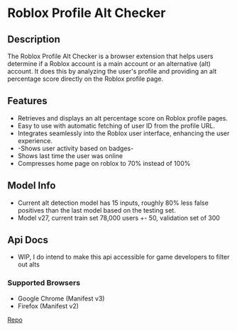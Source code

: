 # Roblox Profile Alt Checker

## Description
The Roblox Profile Alt Checker is a browser extension that helps users determine if a Roblox account is a main account or an alternative (alt) account. It does this by analyzing the user's profile and providing an alt percentage score directly on the Roblox profile page.

## Features
- Retrieves and displays an alt percentage score on Roblox profile pages.
- Easy to use with automatic fetching of user ID from the profile URL.
- Integrates seamlessly into the Roblox user interface, enhancing the user experience.
- -Shows user activity based on badges-
- Shows last time the user was online
- Compresses home page on roblox to 70% instead of 100%

## Model Info
- Current alt detection model has 15 inputs, roughly 80% less false positives than the last model based on the testing set.
- Model v27, current train set 78,000 users +- 50, validation set of 300

## Api Docs
- WIP, I do intend to make this api accessible for game developers to filter out alts

### Supported Browsers
- Google Chrome (Manifest v3)
- Firefox (Manifest v2)

[Repo](https://github.com/FiddllePat/Alt)

